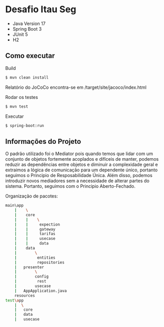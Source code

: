 # Desafio Itau Seg

- Java Version 17
- Spring Boot 3
- JUnit 5
- H2

## Como executar

Build 

```bash
$ mvn clean install
```
Relatório do JoCoCo encontra-se em /target/site/jacoco/index.html

Rodar os testes

```bash
$ mvn test
```

Executar

```bash
$ spring-boot:run
```

## Informações do Projeto

O padrão utilizado foi o Mediator pois quando temos que lidar com um conjunto de objetos fortemente acoplados e difíceis de manter, podemos reduzir as dependências entre objetos e diminuir a complexidade geral e extraimos a lógica de comunicação para um dependente único, portanto seguimos o Principio de Resposabilidade Única. Além disso, podemos introduzir novos mediadores sem a necessidade de alterar partes do sistema. Portanto, seguimos com o Principio Aberto-Fechado.

Organização de pacotes:

```bash
main\app
    |    \
    |    core
    |    |    \
    |    |     expection
    |    |     gateway
    |    |     tarifas
    |    |     usecase
    |    |     data
    |    data
    |        \
    |         entities
    |         repositories
    |   presenter
    |        \
    |        config
    |         rest
    |        usecase
    |   AppApplication.java
    resources           
test\app
    |  \
    |   core
    |   data
    |   usecase
```

